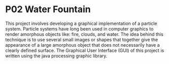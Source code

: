 # P02 Water Fountain
This project involves developing a graphical implementation of a particle system. Particle systems have long been used in computer graphics to render amorphous objects like: fire, clouds, and water. The idea behind this technique is to use several small images or shapes that together give the appearance of a large amorphous object that does not necessarily have a clearly defined surface. The Graphical User Interface (GUI) of this project is written using the java processing graphic library.
